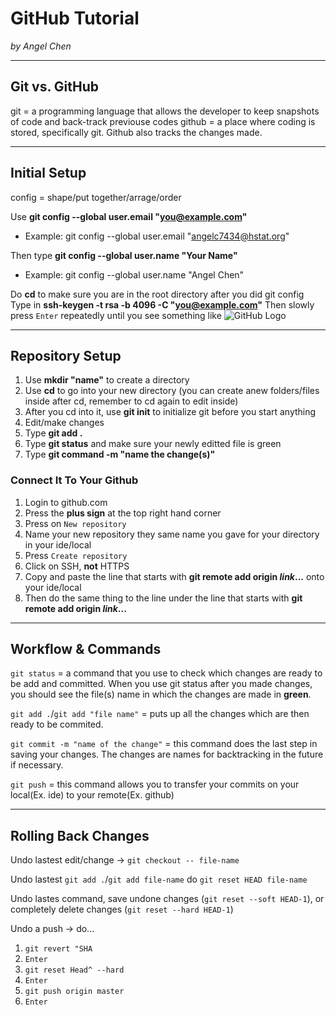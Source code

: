# GitHub Tutorial

_by Angel Chen_

---
## Git vs. GitHub
git = a programming language that allows the developer to keep snapshots of code and back-track previouse codes
github = a place where coding is stored, specifically git.
Github also tracks the changes made.


---
## Initial Setup
config = shape/put together/arrage/order

Use **git config --global user.email "you@example.com"**  
  * Example: git config --global user.email "angelc7434@hstat.org"

Then type **git config --global user.name "Your Name"**  
  * Example: git config --global user.name "Angel Chen"

Do **cd** to make sure you are in the root directory after you did git config
Type in **ssh-keygen -t rsa -b 4096 -C "you@example.com"**
Then slowly press `Enter` repeatedly until you see something like
![GitHub Logo](key's-randomart.png)

---
## Repository Setup
1. Use **mkdir "name"** to create a directory  
2. Use **cd** to go into your new directory (you can create anew folders/files inside after cd, remember to cd again to edit inside)  
3. After you cd into it, use **git init** to initialize git before you start anything  
4. Edit/make changes  
5. Type **git add .**  
6. Type **git status** and make sure your newly editted file is green  
7. Type **git command -m "name the change(s)"**  
### Connect It To Your Github
1. Login to github.com
2. Press the **plus sign** at the top right hand corner
3. Press on `New repository`  
4. Name your new repository they same name you gave for your directory in your ide/local  
5. Press `Create repository`  
6. Click on SSH, **not** HTTPS  
7. Copy and paste the line that starts with **git remote add origin _link_...** onto your ide/local  
8. Then do the same thing to the line under the line that starts with **git remote add origin _link_...**


---
## Workflow & Commands  
`git status` = a command that you use to check which changes are ready to be add and committed. When you use git status after you made changes, you should see the file(s) name in which the changes are made in **green**.  

`git add .`/`git add "file name"` = puts up all the changes which are then ready to be commited.  

`git commit -m "name of the change"` = this command does the last step in saving your changes. The changes are names for backtracking in the future if necessary.  

`git push` = this command allows you to transfer your commits on your local(Ex. ide) to your remote(Ex. github)  

---
## Rolling Back Changes

Undo lastest edit/change -> `git checkout -- file-name`

Undo lastest `git add .`/`git add file-name` do `git reset HEAD file-name`

Undo lastes command, save undone changes (`git reset --soft HEAD-1`), or completely delete changes (`git reset --hard HEAD-1`)  

Undo a push -> do...  
1. `git revert "SHA`  
2. `Enter`  
3. `git reset Head^ --hard`  
4. `Enter`
5. `git push origin master`
6. `Enter`